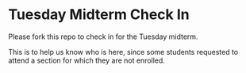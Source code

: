 # Tuesday Midterm Check In

Please fork this repo to check in for the Tuesday midterm.

This is to help us know who is here, since some students requested to attend a section for which they are not enrolled.
